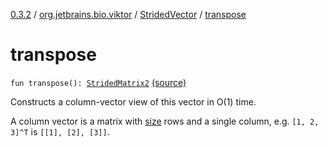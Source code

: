 [0.3.2](../../index.md) / [org.jetbrains.bio.viktor](../index.md) / [StridedVector](index.md) / [transpose](.)

# transpose

`fun transpose(): `[`StridedMatrix2`](../-strided-matrix2/index.md) [(source)](https://github.com/JetBrains-Research/viktor/blob/0.3.2/src/main/kotlin/org/jetbrains/bio/viktor/StridedVector.kt#L129)

Constructs a column-vector view of this vector in O(1) time.

A column vector is a matrix with [size](size.md) rows and a single column,
e.g. `[1, 2, 3]^T` is `[[1], [2], [3]]`.

